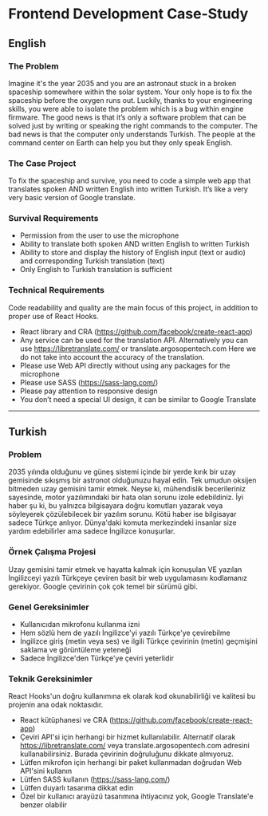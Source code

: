 # Frontend Development Case-Study

## English

### The Problem

Imagine it's the year 2035 and you are an astronaut stuck in a broken spaceship somewhere within the solar system. Your only hope is to fix the spaceship before the oxygen runs out. Luckily, thanks to your engineering skills, you were able to isolate the problem which is a bug within engine firmware. The good news is that it’s only a software problem that can be solved just by writing or speaking the right commands to the computer. The bad news is that the computer only understands Turkish. The people at the command center on Earth can help you but they only speak English.

### The Case Project

To fix the spaceship and survive, you need to code a simple web app that translates spoken AND written English into written Turkish. It’s like a very very basic version of Google translate.

### Survival Requirements

- Permission from the user to use the microphone
- Ability to translate both spoken AND written English to written Turkish
- Ability to store and display the history of English input (text or audio) and corresponding Turkish translation (text)
- Only English to Turkish translation is sufficient

### Technical Requirements

Code readability and quality are the main focus of this project, in addition to proper use of React Hooks.

- React library and CRA (https://github.com/facebook/create-react-app)
- Any service can be used for the translation API. Alternatively you can use https://libretranslate.com/ or translate.argosopentech.com Here we do not take into account the accuracy of the translation.
- Please use Web API directly without using any packages for the microphone
- Please use SASS (https://sass-lang.com/)
- Please pay attention to responsive design
- You don’t need a special UI design, it can be similar to Google Translate

---

## Turkish

### Problem

2035 yılında olduğunu ve güneş sistemi içinde bir yerde kırık bir uzay gemisinde sıkışmış bir astronot olduğunuzu hayal edin. Tek umudun oksijen bitmeden uzay gemisini tamir etmek. Neyse ki, mühendislik becerileriniz sayesinde, motor yazılımındaki bir hata olan sorunu izole edebildiniz. İyi haber şu ki, bu yalnızca bilgisayara doğru komutları yazarak veya söyleyerek çözülebilecek bir yazılım sorunu. Kötü haber ise bilgisayar sadece Türkçe anlıyor. Dünya'daki komuta merkezindeki insanlar size yardım edebilirler ama sadece İngilizce konuşurlar.

### Örnek Çalışma Projesi

Uzay gemisini tamir etmek ve hayatta kalmak için konuşulan VE yazılan İngilizceyi yazılı Türkçeye çeviren basit bir web uygulamasını kodlamanız gerekiyor. Google çevirinin çok çok temel bir sürümü gibi.

### Genel Gereksinimler

- Kullanıcıdan mikrofonu kullanma izni
- Hem sözlü hem de yazılı İngilizce'yi yazılı Türkçe'ye çevirebilme
- İngilizce giriş (metin veya ses) ve ilgili Türkçe çevirinin (metin) geçmişini saklama ve görüntüleme yeteneği
- Sadece İngilizce'den Türkçe'ye çeviri yeterlidir

### Teknik Gereksinimler

React Hooks'un doğru kullanımına ek olarak kod okunabilirliği ve kalitesi bu projenin ana odak noktasıdır.

- React kütüphanesi ve CRA (https://github.com/facebook/create-react-app)
- Çeviri API'si için herhangi bir hizmet kullanılabilir. Alternatif olarak https://libretranslate.com/ veya translate.argosopentech.com adresini kullanabilirsiniz. Burada çevirinin doğruluğunu dikkate almıyoruz.
- Lütfen mikrofon için herhangi bir paket kullanmadan doğrudan Web API'sini kullanın
- Lütfen SASS kullanın (https://sass-lang.com/)
- Lütfen duyarlı tasarıma dikkat edin
- Özel bir kullanıcı arayüzü tasarımına ihtiyacınız yok, Google Translate'e benzer olabilir
